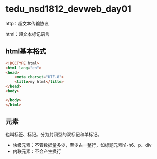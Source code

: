 # tedu_nsd1812_devweb_day01

http：超文本传输协议

html：超文本标记语言

## html基本格式

```html
<!DOCTYPE html>
<html lang="en">
<head>
    <meta charset="UTF-8">
    <title>my html</title>
</head>
<body>

</body>
</html>
```

## 元素

也叫标签、标记。分为封闭型的双标记和单标记。

- 块级元素：不管数据量多少，至少占一整行，如标题元素h1-h6、p、div
- 内联元素：不会产生换行



